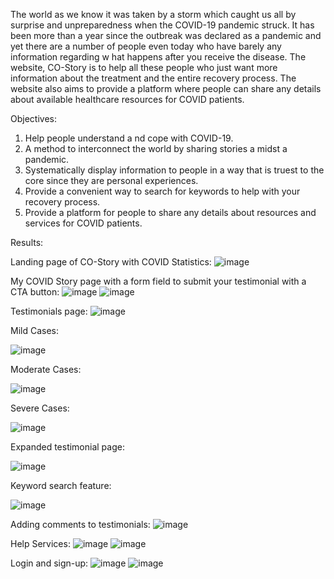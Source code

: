 The world as we know it was taken by a storm which caught us all by surprise and
unpreparedness when the COVID-19 pandemic struck. It has been more than a year
since the outbreak was declared as a pandemic and yet there are a number of people
even today who have barely any information regarding w hat happens after you
receive the disease. The website, CO-Story is to help all these people who just want
more information about the treatment and the entire recovery process. The website
also aims to provide a platform where people can share any details about available
healthcare resources for COVID patients.

Objectives:
1. Help people understand a nd cope with COVID-19.
2. A method to interconnect the world by sharing stories a midst a pandemic.
3. Systematically display information to people in a way that is truest to the core
since they are personal experiences.
4. Provide a convenient way to search for keywords to help with your recovery
process.
5. Provide a platform for people to share any details about resources and services for
COVID patients.

Results:

Landing page of CO-Story with COVID Statistics:
![image](https://user-images.githubusercontent.com/74724116/122220795-4ddf5980-cece-11eb-84de-94e5f2521b0a.png)

My COVID Story page with a form field to submit your testimonial with a CTA button:
![image](https://user-images.githubusercontent.com/74724116/122220881-60f22980-cece-11eb-98b3-dcf06b84b307.png)
![image](https://user-images.githubusercontent.com/74724116/122221073-91d25e80-cece-11eb-86b5-260f431ff8a3.png)

Testimonials page:
![image](https://user-images.githubusercontent.com/74724116/122221037-8848f680-cece-11eb-9181-ac9576ea6326.png)

Mild Cases:

![image](https://user-images.githubusercontent.com/74724116/122221101-972fa900-cece-11eb-83d4-4d5657f22b9c.png)

Moderate Cases:

![image](https://user-images.githubusercontent.com/74724116/122221188-aca4d300-cece-11eb-9259-6e1ec65c0e5e.png)

Severe Cases:

![image](https://user-images.githubusercontent.com/74724116/122221206-b2021d80-cece-11eb-901b-cf976d7391fe.png)

Expanded testimonial page:

![image](https://user-images.githubusercontent.com/74724116/122221232-b62e3b00-cece-11eb-8360-25c3227ea533.png)

Keyword search feature:

![image](https://user-images.githubusercontent.com/74724116/122221342-d2ca7300-cece-11eb-8332-fad38c873750.png)

Adding comments to testimonials:
![image](https://user-images.githubusercontent.com/74724116/122221388-da8a1780-cece-11eb-8616-538e448ed9c7.png)

Help Services:
![image](https://user-images.githubusercontent.com/74724116/122221407-e07ff880-cece-11eb-96d8-aafd4f688506.png)
![image](https://user-images.githubusercontent.com/74724116/122221426-e4137f80-cece-11eb-8558-0ac80ddf2aa4.png)

Login and sign-up:
![image](https://user-images.githubusercontent.com/74724116/122221466-ec6bba80-cece-11eb-9efe-f33da6f0293b.png)
![image](https://user-images.githubusercontent.com/74724116/122221483-ef66ab00-cece-11eb-8215-c91dd0cedf36.png)



